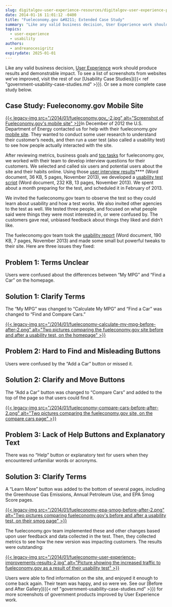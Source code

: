 ```yaml
---
slug: digitalgov-user-experience-resources/digitalgov-user-experience-program-results-and-case-studies
date: 2014-01-16 11:01:12 -0400
title: "Fueleconomy.gov &#8211; Extended Case Study"
summary: "Like any valid business decision, User Experience work should produce results and demonstrable impact. To see a list of screenshots from websites we&#8217;ve improved, visit the rest of our Usability Case Studies. Or see a more complete case study below. Case Study: Fueleconomy.gov Mobile Site In December of 2012"
topics:
  - user-experience
  - usability
authors:
  - andreanocesigritz
expirydate: 2025-01-01
---
```


Like any valid business decision, [User Experience](http://www.usability.gov/what-and-why/benefits-of-ucd.html) work should produce results and demonstrable impact. To see a list of screenshots from websites we&#8217;ve improved, visit the rest of our [Usability Case Studies]({{< ref "government-usability-case-studies.md" >}}). Or see a more complete case study below.

## Case Study: Fueleconomy.gov Mobile Site

[{{< legacy-img src="/2014/01/fueleconomy.gov_-2.jpg" alt="Screenshot of Fueleconomy.gov's mobile site" >}}](https://s3.amazonaws.com/digitalgov/_legacy-img/2014/01/fueleconomy.gov_-2.jpg)In December of 2012 the U.S. Department of Energy contacted us for help with their fueleconomy.gov [mobile site](http://fueleconomy.gov/m/). They wanted to conduct some user research to understand their customer&#8217;s needs, and then run a user test (also called a usability test) to see how people actually interacted with the site.

After reviewing metrics, business goals and [top tasks](http://www.usability.gov/how-to-and-tools/methods/task-analysis.html) for fueleconomy.gov, we worked with their team to develop interview questions for their customers. We selected and called six users and potential users about the site and their habits online. Using those [user interview results](https://s3.amazonaws.com/digitalgov/_legacy-img/2014/01/summary-interviews-fueleconomy-mobile-site.doc)\*\*\*\* (Word document, 36 KB, 5 pages, November 2013), we developed a [usability test script](https://s3.amazonaws.com/digitalgov/_legacy-img/2014/01/usability-testing-script-fueleconomy.doc) (Word document, 232 KB, 13 pages, November 2013). We spent about a month preparing for the test, and scheduled it in February of 2013.

We invited the fueleconomy.gov team to observe the test so they could learn about usability and how a test works. We also invited other agencies to the test as well. We tested three people, and focused on what people said were things they were most interested in, or were confused by. The customers gave real, unbiased feedback about things they liked and didn&#8217;t like.

The fueleconomy.gov team took the [usability report](https://s3.amazonaws.com/digitalgov/_legacy-img/2014/01/usability-report-fueleconomygov-mobile-site.doc) (Word document, 190 KB, 7 pages, November 2013) and made some small but powerful tweaks to their site. Here are three issues they fixed:

## Problem 1: Terms Unclear

Users were confused about the differences between &#8220;My MPG&#8221; and &#8220;Find a Car&#8221; on the homepage.

## Solution 1: Clarify Terms

The &#8220;My MPG&#8221; was changed to &#8220;Calculate My MPG&#8221; and &#8220;Find a Car&#8221; was changed to &#8220;Find and Compare Cars.&#8221;

[{{< legacy-img src="/2014/01/fueleconomy-calculate-my-mpg-before-after-2.png" alt="Two pictures comparing the fueleconomy.gov site before and after a usability test, on the homepage" >}}](https://s3.amazonaws.com/digitalgov/_legacy-img/2014/01/fueleconomy-calculate-my-mpg-before-after-2.png)

## Problem 2: Hard to Find and Misleading Buttons

Users were confused by the &#8220;Add a Car&#8221; button or missed it.

## Solution 2: Clarify and Move Buttons

The &#8220;Add a Car&#8221; button was changed to &#8220;Compare Cars&#8221; and added to the top of the page so that users could find it.

[{{< legacy-img src="/2014/01/fueleconomy-compare-cars-before-after-2.png" alt="Two pictures comparing the fueleconomy.gov site, on the compare cars page" >}}](https://s3.amazonaws.com/digitalgov/_legacy-img/2014/01/fueleconomy-compare-cars-before-after-2.png)

## Problem 3: Lack of Help Buttons and Explanatory Text

There was no &#8220;Help&#8221; button or explanatory text for users when they encountered unfamiliar words or acronyms.

## Solution 3: Clarify Terms

A &#8220;Learn More&#8221; button was added to the bottom of several pages, including the Greenhouse Gas Emissions, Annual Petroleum Use, and EPA Smog Score pages.

[{{< legacy-img src="/2014/01/fueleconomy-epa-smog-before-after-2.png" alt="Two pictures comparing fueleconomy.gov's before and after a usability test, on their smog page" >}}](https://s3.amazonaws.com/digitalgov/_legacy-img/2014/01/fueleconomy-epa-smog-before-after-2.png)

The fueleconomy.gov team implemented these and other changes based upon user feedback and data collected in the test. Then, they collected metrics to see how the new version was impacting customers. The results were outstanding:

[{{< legacy-img src="/2014/01/fueleconomy-user-experience-improvements-results-2.jpg" alt="Picture showing the increased traffic to fueleconomy.gov as a result of their usability test" >}}](https://s3.amazonaws.com/digitalgov/_legacy-img/2014/01/fueleconomy-user-experience-improvements-results-2.jpg)

Users were able to find information on the site, and enjoyed it enough to come back again. Their team was happy, and so were we. See our [Before and After Gallery]({{< ref "government-usability-case-studies.md" >}}) for more screenshots of government products improved by User Experience work.
